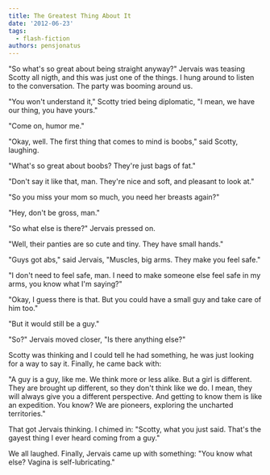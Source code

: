 ```yaml
---
title: The Greatest Thing About It
date: '2012-06-23'
tags:
  - flash-fiction
authors: pensjonatus
---
```


"So what's so great about being straight anyway?" Jervais was teasing Scotty all
nigth, and this was just one of the things. I hung around to listen to the
conversation. The party was booming around us.

<!-- truncate -->

"You won't understand it," Scotty tried being diplomatic, "I mean, we have our
thing, you have yours."

"Come on, humor me."

"Okay, well. The first thing that comes to mind is boobs," said Scotty,
laughing.

"What's so great about boobs? They're just bags of fat."

"Don't say it like that, man. They're nice and soft, and pleasant to look at."

"So you miss your mom so much, you need her breasts again?"

"Hey, don't be gross, man."

"So what else is there?" Jervais pressed on.

"Well, their panties are so cute and tiny. They have small hands."

"Guys got abs," said Jervais, "Muscles, big arms. They make you feel safe."

"I don't need to feel safe, man. I need to make someone else feel safe in my
arms, you know what I'm saying?"

"Okay, I guess there is that. But you could have a small guy and take care of
him too."

"But it would still be a guy."

"So?" Jervais moved closer, "Is there anything else?"

Scotty was thinking and I could tell he had something, he was just looking for a
way to say it. Finally, he came back with:

"A guy is a guy, like me. We think more or less alike. But a girl is different.
They are brought up different, so they don't think like we do. I mean, they will
always give you a different perspective. And getting to know them is like an
expedition. You know? We are pioneers, exploring the uncharted territories."

That got Jervais thinking. I chimed in: "Scotty, what you just said. That's the
gayest thing I ever heard coming from a guy."

We all laughed. Finally, Jervais came up with something: "You know what else?
Vagina is self-lubricating."
